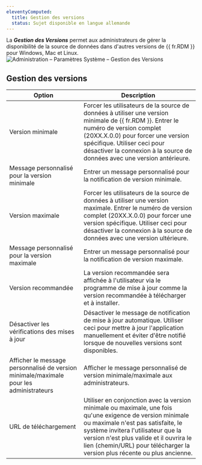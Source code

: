 ```yaml
---
eleventyComputed:
  title: Gestion des versions
  status: Sujet disponible en langue allemande
---
```

La ***Gestion des Versions*** permet aux administrateurs de gérer la disponibilité de la source de données dans d'autres versions de {{ fr.RDM }} pour Windows, Mac et Linux.
![Administration – Paramètres Système – Gestion des Versions](https://cdnweb.devolutions.net/docs/docs_en_server_ServerOp6075.png)

## Gestion des versions
| Option                                                         | Description                                                        |
|----------------------------------------------------------------|--------------------------------------------------------------------|
| Version minimale                                               | Forcer les utilisateurs de la source de données à utiliser une version minimale de {{ fr.RDM }}. Entrer le numéro de version complet (20XX.X.0.0) pour forcer une version spécifique. Utiliser ceci pour désactiver la connexion à la source de données avec une version antérieure. |
| Message personnalisé pour la version minimale                  | Entrer un message personnalisé pour la notification de version minimale.       |
| Version maximale                                               | Forcer les utilisateurs de la source de données à utiliser une version maximale. Entrer le numéro de version complet (20XX.X.0.0) pour forcer une version spécifique. Utiliser ceci pour désactiver la connexion à la source de données avec une version ultérieure. |
| Message personnalisé pour la version maximale                  | Entrer un message personnalisé pour la notification de version maximale.       |
| Version recommandée                                            | La version recommandée sera affichée à l'utilisateur via le programme de mise à jour comme la version recommandée à télécharger et à installer. |
| Désactiver les vérifications des mises à jour                  | Désactiver le message de notification de mise à jour automatique. Utiliser ceci pour mettre à jour l'application manuellement et éviter d'être notifié lorsque de nouvelles versions sont disponibles. |
| Afficher le message personnalisé de version minimale/maximale pour les administrateurs | Afficher le message personnalisé de version minimale/maximale aux administrateurs. |
| URL de téléchargement                                          | Utiliser en conjonction avec la version minimale ou maximale, une fois qu'une exigence de version minimale ou maximale n'est pas satisfaite, le système invitera l'utilisateur que la version n'est plus valide et il ouvrira le lien (chemin/URL) pour télécharger la version plus récente ou plus ancienne. |
